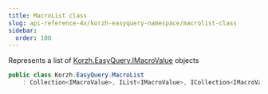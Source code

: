 ```yaml
---
title: MacroList class
slug: api-reference-4x/korzh-easyquery-namespace/macrolist-class
sidebar:
  order: 100
---
```


Represents a list of [Korzh.EasyQuery.IMacroValue](///////////////easyquery/docs/api-reference-4x/korzh-easyquery-namespace/imacrovalue-interface) objects
```csharp
public class Korzh.EasyQuery.MacroList
    : Collection<IMacroValue>, IList<IMacroValue>, ICollection<IMacroValue>, IEnumerable<IMacroValue>, IEnumerable, IList, ICollection, IReadOnlyList<IMacroValue>, IReadOnlyCollection<IMacroValue>

```
